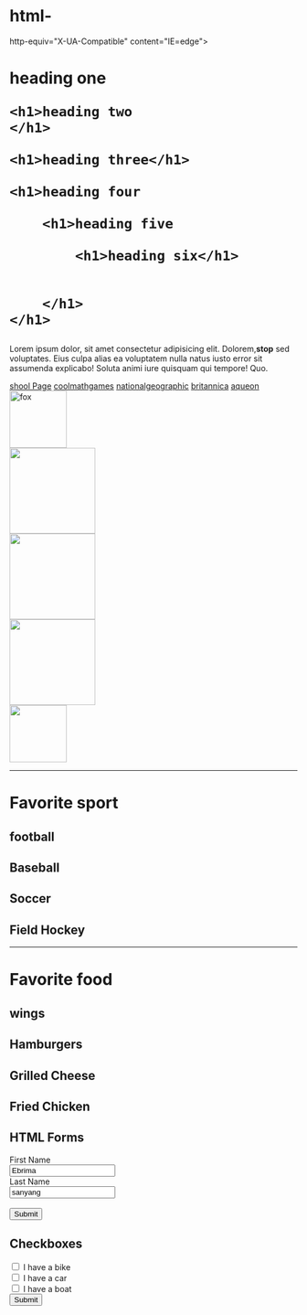 # html-<html lang="en">
<head>
    <meta charset="UTF-8">
    <meta <!DOCTYPE html>
http-equiv="X-UA-Compatible" content="IE=edge">
    <meta name="viewport" content="width=device-width, initial-scale=1.0">
    <title>HTML Cheat sheet 
    </title>
</head>
<!-- headings -->

<h1>heading one

    <h1>heading two
    </h1>

    <h1>heading three</h1>

    <h1>heading four

        <h1>heading five

            <h1>heading six</h1>


        </h1>
    </h1>
</h1>
<body>
    
</body>
</html>
<!-- paragraphs -->
<p>Lorem ipsum dolor, sit amet consectetur adipisicing elit. Dolorem,<strong>stop</strong> sed voluptates. Eius culpa alias ea voluptatem nulla natus iusto error sit assumenda explicabo! Soluta animi iure quisquam qui tempore! Quo.</p>
<a href="https://www.paulding.k12.ga.us/Page/46003">shool Page</a>
<a href="https://www.coolmathgames.com/0-mr-mine#immersiveModal">coolmathgames</a>
<a href="https://www.nationalgeographic.com/animals/mammals/facts/domestic-dog">nationalgeographic</a>
<a href="https://www.britannica.com/animal/cat">britannica</a>
<a href="https://www.aqueon.com/articles/ways-to-know-your-fish-are-happy">aqueon</a>
<img src="download.jpeg" alt="fox" height="100"><br>
<img src="animal.jpeg" alt=""height="150"><br>
<img src="solo.webp" alt=""height="150"><br>
<img src="images.jpeg" alt=""height="150"><br>
<img src="one.avif" alt=""height="100"><br>
<hr>
<h1>Favorite sport</h1>
<h2>football
<h2>Baseball</h2>
<h2>Soccer</h2>
<h2>Field Hockey</h2>
<hr>
<h1>Favorite food</h1>
<h2>wings</h2>
<h2>Hamburgers</h2>
<h2>Grilled Cheese</h2>
<h2>Fried Chicken</h2>
<!--Forms-->
<h2>HTML Forms</h2>
 <form action="/action_page.php"></form>
 <label for="fname">First Name</label><br>
 <input type="text"id="fname" name="fname" value="Ebrima"><br>
 <label for="ebrima">Last Name</label><br>
 <input type="text"id=""name="ebrima"value="sanyang"><br><br>
 <input type="submit"value="Submit">
</form>
<h2>Checkboxes</h2>
<form action="/action_page.php">
<input type="checkbox"id="vehicle1"name="vehicle1"value="Bike">
<label for="vehicle1">I have a bike</label><br>
<input type="checkbox"id="vehicle2"name="vehicle2"value="Car">
<label for="vehicle2">I have a car</label><br>
<input type="checkbox"id="vehicle3"name="vehicle3"value="Boat">
<label for="vehicle3">I have a boat</label><br>
<input type="submit"value="Submit">
</form>
<table></table>
